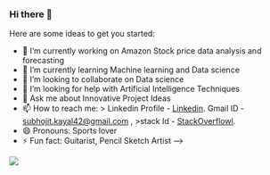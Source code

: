 ### Hi there 👋


Here are some ideas to get you started:

- 🔭 I’m currently working on Amazon Stock price data analysis and forecasting
- 🌱 I’m currently learning Machine learning and Data science
- 👯 I’m looking to collaborate on Data science
- 🤔 I’m looking for help with Artificial Intelligence Techniques
- 💬 Ask me about Innovative Project Ideas
- 📫 How to reach me: > Linkedin Profile - [Linkedin](https://www.linkedin.com/in/subhojit-kayal-334881137/). Gmail ID - subhojit.kayal42@gmail.com , >stack Id - [StackOverflowl](https://stackoverflow.com/users/16386618/subhojit-kayal?tab=profile).
- 😄 Pronouns: Sports lover
- ⚡ Fun fact: Guitarist, Pencil Sketch Artist
-->

<img src="https://github-readme-stats.vercel.app/api?username=Subhojit42&&show_icons=true&title_color=ffffff&icon_color=bb2acf&text_color=daf7dc&bg_color=151515">
